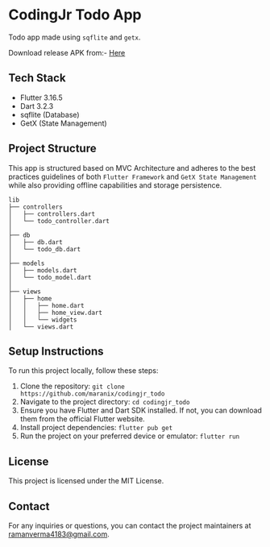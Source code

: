 # CodingJr Todo App

Todo app made using `sqflite` and `getx`.

Download release APK from:- [Here]()

## Tech Stack

- Flutter 3.16.5
- Dart 3.2.3
- sqflite (Database)
- GetX (State Management)

## Project Structure

This app is structured based on MVC Architecture and adheres to the best practices guidelines of both `Flutter Framework` and `GetX State Management` while also providing offline capabilities and storage persistence.

```
lib
├── controllers
│   ├── controllers.dart
│   └── todo_controller.dart
│       
├── db
│   ├── db.dart
│   └── todo_db.dart
│       
├── models
│   ├── models.dart
│   └── todo_model.dart
│       
├── views
│   ├── home
│   │   ├── home.dart
│   │   ├── home_view.dart
│   │   └── widgets
│   └── views.dart
```

## Setup Instructions

To run this project locally, follow these steps:

1. Clone the repository: `git clone https://github.com/maranix/codingjr_todo`
2. Navigate to the project directory: `cd codingjr_todo`
3. Ensure you have Flutter and Dart SDK installed. If not, you can download them from the official Flutter website.
5. Install project dependencies: `flutter pub get`
6. Run the project on your preferred device or emulator: `flutter run`

## License

This project is licensed under the MIT License.

## Contact

For any inquiries or questions, you can contact the project maintainers at ramanverma4183@gmail.com.
